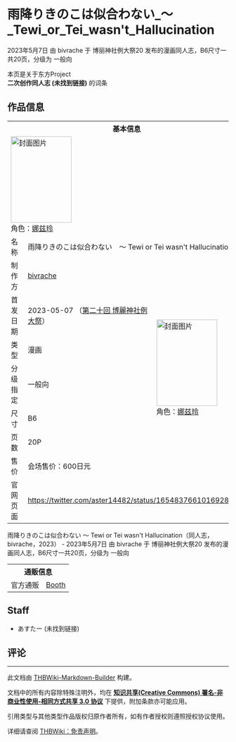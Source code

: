 # 雨降りきのこは似合わない_～_Tewi_or_Tei_wasn't_Hallucination

<!-- source html: G:\repos\THBWiki-Markdown-Builder\THBWikiMarkdown\Temp\main\a\ac\ns0%3A%E9%9B%A8%E9%99%8D%E3%82%8A%E3%81%8D%E3%81%AE%E3%81%93%E3%81%AF%E4%BC%BC%E5%90%88%E3%82%8F%E3%81%AA%E3%81%84_%EF%BD%9E_Tewi_or_Tei_wasn%27t_Hallucination.html -->

2023年5月7日 由 bivrache 于 博丽神社例大祭20 发布的漫画同人志，B6尺寸一共20页，分级为 一般向

本页是关于东方Project  
 **二次创作同人志 (未找到链接)** 的词条

## 作品信息

<table><tbody><tr><th colspan="3">基本信息</th></tr><tr><td class="cover-artwork-mobile" colspan="2"><a href="./文件-雨降りきのこは似合わない_～_Tewi_or_Tei_wasn't_Hallucination封面.jpg.md" class="image" title="封面图片"><img alt="封面图片" src="https://upload.thwiki.cc/thumb/4/46/%E9%9B%A8%E9%99%8D%E3%82%8A%E3%81%8D%E3%81%AE%E3%81%93%E3%81%AF%E4%BC%BC%E5%90%88%E3%82%8F%E3%81%AA%E3%81%84_%EF%BD%9E_Tewi_or_Tei_wasn%27t_Hallucination%E5%B0%81%E9%9D%A2.jpg/138px-%E9%9B%A8%E9%99%8D%E3%82%8A%E3%81%8D%E3%81%AE%E3%81%93%E3%81%AF%E4%BC%BC%E5%90%88%E3%82%8F%E3%81%AA%E3%81%84_%EF%BD%9E_Tewi_or_Tei_wasn%27t_Hallucination%E5%B0%81%E9%9D%A2.jpg" decoding="async" loading="lazy" width="138" height="196" srcset="https://upload.thwiki.cc/thumb/4/46/%E9%9B%A8%E9%99%8D%E3%82%8A%E3%81%8D%E3%81%AE%E3%81%93%E3%81%AF%E4%BC%BC%E5%90%88%E3%82%8F%E3%81%AA%E3%81%84_%EF%BD%9E_Tewi_or_Tei_wasn%27t_Hallucination%E5%B0%81%E9%9D%A2.jpg/207px-%E9%9B%A8%E9%99%8D%E3%82%8A%E3%81%8D%E3%81%AE%E3%81%93%E3%81%AF%E4%BC%BC%E5%90%88%E3%82%8F%E3%81%AA%E3%81%84_%EF%BD%9E_Tewi_or_Tei_wasn%27t_Hallucination%E5%B0%81%E9%9D%A2.jpg 1.5x, https://upload.thwiki.cc/thumb/4/46/%E9%9B%A8%E9%99%8D%E3%82%8A%E3%81%8D%E3%81%AE%E3%81%93%E3%81%AF%E4%BC%BC%E5%90%88%E3%82%8F%E3%81%AA%E3%81%84_%EF%BD%9E_Tewi_or_Tei_wasn%27t_Hallucination%E5%B0%81%E9%9D%A2.jpg/276px-%E9%9B%A8%E9%99%8D%E3%82%8A%E3%81%8D%E3%81%AE%E3%81%93%E3%81%AF%E4%BC%BC%E5%90%88%E3%82%8F%E3%81%AA%E3%81%84_%EF%BD%9E_Tewi_or_Tei_wasn%27t_Hallucination%E5%B0%81%E9%9D%A2.jpg 2x" data-file-width="624" data-file-height="885"></a><div class="cover-char">角色：<a href="./娜兹玲.md" title="娜兹玲">娜兹玲</a></div></td>
</tr><tr><td class="label">名称</td><td colspan="2"> 雨降りきのこは似合わない　～ Tewi or Tei wasn&#39;t Hallucination </td></tr><tr><td class="label">制作方</td><td><a href="./bivrache.md" title="bivrache">bivrache</a></td><td class="cover-artwork" rowspan="7" style="min-width:196px;"><a href="./文件-雨降りきのこは似合わない_～_Tewi_or_Tei_wasn't_Hallucination封面.jpg.md" class="image" title="封面图片"><img alt="封面图片" src="https://upload.thwiki.cc/thumb/4/46/%E9%9B%A8%E9%99%8D%E3%82%8A%E3%81%8D%E3%81%AE%E3%81%93%E3%81%AF%E4%BC%BC%E5%90%88%E3%82%8F%E3%81%AA%E3%81%84_%EF%BD%9E_Tewi_or_Tei_wasn%27t_Hallucination%E5%B0%81%E9%9D%A2.jpg/138px-%E9%9B%A8%E9%99%8D%E3%82%8A%E3%81%8D%E3%81%AE%E3%81%93%E3%81%AF%E4%BC%BC%E5%90%88%E3%82%8F%E3%81%AA%E3%81%84_%EF%BD%9E_Tewi_or_Tei_wasn%27t_Hallucination%E5%B0%81%E9%9D%A2.jpg" decoding="async" loading="lazy" width="138" height="196" srcset="https://upload.thwiki.cc/thumb/4/46/%E9%9B%A8%E9%99%8D%E3%82%8A%E3%81%8D%E3%81%AE%E3%81%93%E3%81%AF%E4%BC%BC%E5%90%88%E3%82%8F%E3%81%AA%E3%81%84_%EF%BD%9E_Tewi_or_Tei_wasn%27t_Hallucination%E5%B0%81%E9%9D%A2.jpg/207px-%E9%9B%A8%E9%99%8D%E3%82%8A%E3%81%8D%E3%81%AE%E3%81%93%E3%81%AF%E4%BC%BC%E5%90%88%E3%82%8F%E3%81%AA%E3%81%84_%EF%BD%9E_Tewi_or_Tei_wasn%27t_Hallucination%E5%B0%81%E9%9D%A2.jpg 1.5x, https://upload.thwiki.cc/thumb/4/46/%E9%9B%A8%E9%99%8D%E3%82%8A%E3%81%8D%E3%81%AE%E3%81%93%E3%81%AF%E4%BC%BC%E5%90%88%E3%82%8F%E3%81%AA%E3%81%84_%EF%BD%9E_Tewi_or_Tei_wasn%27t_Hallucination%E5%B0%81%E9%9D%A2.jpg/276px-%E9%9B%A8%E9%99%8D%E3%82%8A%E3%81%8D%E3%81%AE%E3%81%93%E3%81%AF%E4%BC%BC%E5%90%88%E3%82%8F%E3%81%AA%E3%81%84_%EF%BD%9E_Tewi_or_Tei_wasn%27t_Hallucination%E5%B0%81%E9%9D%A2.jpg 2x" data-file-width="624" data-file-height="885"></a><div class="cover-char">角色：<a href="./娜兹玲.md" title="娜兹玲">娜兹玲</a></div></td>
</tr><tr><td class="label">首发日期</td><td>2023-05-07&#160;（<a href="/展会作品列表?e=%E5%8D%9A%E4%B8%BD%E7%A5%9E%E7%A4%BE%E4%BE%8B%E5%A4%A7%E7%A5%AD%2320">第二十回 博麗神社例大祭</a>）</td></tr><tr><td class="label">类型</td><td>漫画</td></tr><tr><td class="label">分级指定</td><td>一般向</td></tr><tr><td class="label">尺寸</td><td>B6</td></tr><tr><td class="label">页数</td><td>20P</td></tr><tr><td class="label">售价</td><td>会场售价：600日元</td></tr>
<tr><td class="label">官网页面</td><td colspan="2"><a rel="nofollow" class="external free" href="https://twitter.com/aster14482/status/1654837661016928256">https://twitter.com/aster14482/status/1654837661016928256</a></td></tr></tbody></table>

雨降りきのこは似合わない ～ Tewi or Tei wasn't Hallucination（同人志，bivrache，2023） - 2023年5月7日 由 bivrache 于 博丽神社例大祭20 发布的漫画同人志，B6尺寸一共20页，分级为 一般向
  
  

  


<table><tbody><tr><th colspan="3">通贩信息</th></tr><tr><td class="label">官方通贩</td><td colspan="2"><a rel="nofollow" class="external text" href="https://bivrache.booth.pm/items/4777104">Booth</a></td></tr></tbody></table>



## Staff
- あすたー (未找到链接)


## 评论




---

此文档由 [THBWiki-Markdown-Builder](https://github.com/Delsin-Yu/THBWiki-Markdown-Builder) 构建。

文档中的所有内容除特殊注明外，均在 [**知识共享(Creative Commons) 署名-非商业性使用-相同方式共享 3.0 协议**](https://creativecommons.org/licenses/by-sa/3.0/deed.zh-hans) 下提供，附加条款亦可能应用。

引用类型与其他类型作品版权归原作者所有，如有作者授权则遵照授权协议使用。

详细请查阅 [THBWiki：免责声明](https://thbwiki.cc/THBWiki:%E5%85%8D%E8%B4%A3%E5%A3%B0%E6%98%8E)。

